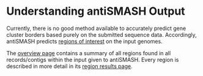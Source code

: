 # Understanding antiSMASH Output

Currently, there is no good method available to accurately predict gene cluster
borders based purely on the submitted sequence data. Accordingly, antiSMASH predicts
[regions of interest](regions.md) on the input genomes.

The [overview page](overview.md) contains a summary of all regions found in all
records/contigs within the input given to antiSMASH. Every region is described in more
detail in its [region results page](results.md).
